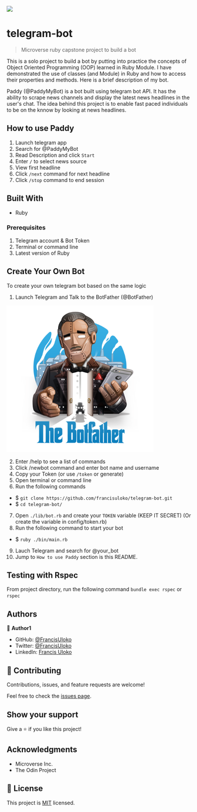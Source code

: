 ![](https://img.shields.io/badge/Microverse-blueviolet)

# telegram-bot

> Microverse ruby capstone project to build a bot

This is a solo project to build a bot by putting into practice
the concepts of Object Oriented Programming (OOP) learned in Ruby Module. I have demonstrated the use of classes (and Module) in Ruby and how to access their properties and methods. Here is a brief description of my bot.

Paddy (@PaddyMyBot) is a bot built using telegram bot API. It has the ability to scrape news
channels and display the latest news headlines in the user's chat. The idea behind this project is to enable fast paced individuals to be on the knnow by looking at news headlines.

## How to use Paddy

1. Launch telegram app
2. Search for @PaddyMyBot
3. Read Description and click `Start`
4. Enter `/` to select news source
5. View first headline
6. Click `/next` command for next headline
7. Click `/stop` command to end session

## Built With

- Ruby

### Prerequisites

1. Telegram account & Bot Token
2. Terminal or command line
3. Latest version of Ruby

## Create Your Own Bot

To create your own telegram bot based on the same logic

1. Launch Telegram and Talk to the BotFather (@BotFather)

<img src="./botfather.png" alt="BotFather" widht="400" height="400">

2. Enter /help to see a list of commands
3. Click /newbot command and enter bot name and username
4. Copy your Token (or use `/token` or generate)
5. Open terminal or command line
6. Run the following commands
 - $ `git clone https://github.com/francisuloko/telegram-bot.git`
 - $ `cd telegram-bot/`
7. Open `./lib/bot.rb` and create your `TOKEN` variable (KEEP IT SECRET)
(Or create the variable in config/token.rb)
8. Run the following command to start your bot
 - $ `ruby ./bin/main.rb`
9. Lauch Telegram and search for @your_bot
10. Jump to `How to use Paddy` section is this README.

## Testing with Rspec
From project directory, run the following command
`bundle exec rspec` or `rspec`

## Authors

👤 **Author1**

- GitHub: [@FrancisUloko](https://github.com/francisuloko)
- Twitter: [@FrancisUloko](https://twitter.com/FrancisUloko)
- LinkedIn: [Francis Uloko](https://linkedin.com/in/francisuloko)

## 🤝 Contributing

Contributions, issues, and feature requests are welcome!

Feel free to check the [issues page](https://github.com/francisuloko/telegram-bot/issues).

## Show your support

Give a ⭐️ if you like this project!

## Acknowledgments

- Microverse Inc.
- The Odin Project

## 📝 License

This project is [MIT](./LICENSE.txt) licensed.
